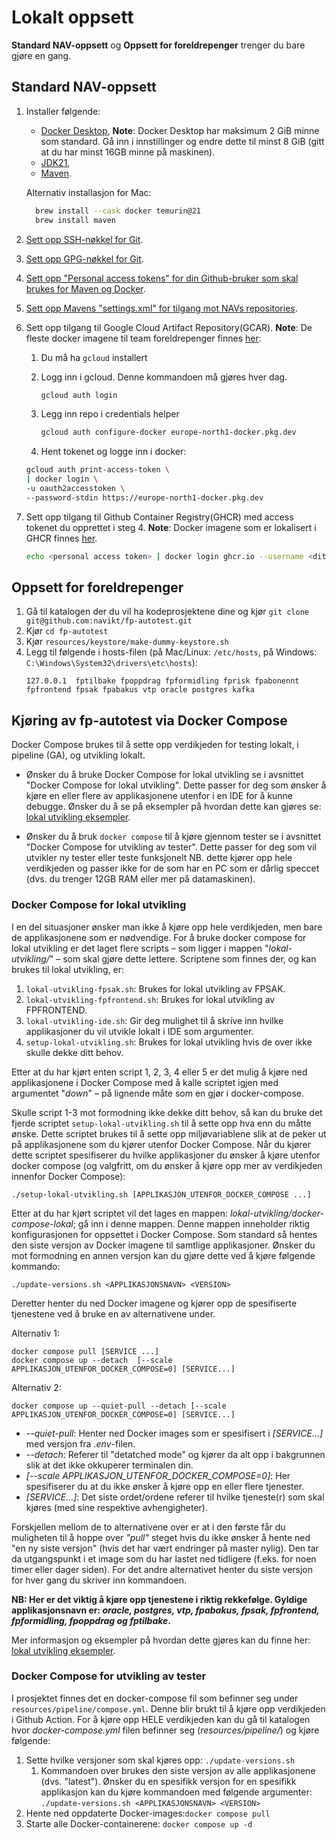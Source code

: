 # Lokalt oppsett

**Standard NAV-oppsett** og **Oppsett for foreldrepenger** trenger du bare gjøre en gang.

## Standard NAV-oppsett
1. Installer følgende:
    * [Docker Desktop](https://www.docker.com/products/docker-desktop), 
      **Note**: Docker Desktop har maksimum 2 GiB minne som standard. Gå inn i innstillinger og endre dette til minst 8 GiB (gitt at du har minst 16GB minne på maskinen).
    * [JDK21](https://adoptium.net/marketplace/?version=21), 
    * [Maven](https://maven.apache.org/download.cgi).
   
   Alternativ installasjon for Mac:
    ```bash
      brew install --cask docker temurin@21
      brew install maven
    ```

2. [Sett opp SSH-nøkkel for Git](github-ssh-key.md).

3. [Sett opp GPG-nøkkel for Git](github-gpg-key.md).

4. [Sett opp "Personal access tokens" for din Github-bruker som skal brukes for Maven og Docker](github-personal-access-tokens.md).

5. [Sett opp Mavens "settings.xml" for tilgang mot NAVs repositories](maven-settings.md).

6. Sett opp tilgang til Google Cloud Artifact Repository(GCAR).
    **Note**: De fleste docker imagene til team foreldrepenger finnes [her](https://console.cloud.google.com/artifacts/docker/nais-management-233d/europe-north1/teamforeldrepenger):

   1. Du må ha `gcloud` installert
   2. Logg inn i gcloud. Denne kommandoen må gjøres hver dag.
      ```bash
      gcloud auth login
      ```
      
   3. Legg inn repo i credentials helper
      ```bash
      gcloud auth configure-docker europe-north1-docker.pkg.dev
      ```
      
   4. Hent tokenet og logge inn i docker:
    ```bash
   gcloud auth print-access-token \
   | docker login \
   -u oauth2accesstoken \
   --password-stdin https://europe-north1-docker.pkg.dev
    ```
   
7. Sett opp tilgang til Github Container Registry(GHCR) med access tokenet du opprettet i steg 4.
   **Note**: Docker imagene som er lokalisert i GHCR finnes [her](https://github.com/orgs/navikt/packages?repo_name=fp-autotest).
   ```bash
   echo <personal access token> | docker login ghcr.io --username <ditt GitHub-brukernavn> --password-stdin
   ```

## Oppsett for foreldrepenger

1. Gå til katalogen der du vil ha kodeprosjektene dine og kjør `git clone git@github.com:navikt/fp-autotest.git`
2. Kjør `cd fp-autotest`
3. Kjør `resources/keystore/make-dummy-keystore.sh`
4. Legg til følgende i hosts-filen (på Mac/Linux: `/etc/hosts`, på Windows: `C:\Windows\System32\drivers\etc\hosts`):
    ```
    127.0.0.1  fptilbake fpoppdrag fpformidling fprisk fpabonennt fpfrontend fpsak fpabakus vtp oracle postgres kafka
    ```

## Kjøring av fp-autotest via Docker Compose
Docker Compose brukes til å sette opp verdikjeden for testing lokalt, i pipeline (GA), og utvikling lokalt.

* Ønsker du å bruke Docker Compose for lokal utvikling se i avsnittet "Docker Compose for lokal utvikling". Dette passer for
deg som ønsker å kjøre en eller flere av applikasjonene utenfor i en IDE for å kunne debugge. Ønsker du å se på eksempler
på hvordan dette kan gjøres se: [lokal utvikling eksempler](lokal-utvikling-eksempler.md).

* Ønsker du å bruk `docker compose` til å kjøre gjennom tester se i avsnittet "Docker Compose for utvikling av tester". 
Dette passer for deg som vil utvikler ny tester eller teste funksjonelt NB. dette kjører opp hele verdikjeden og passer
ikke for de som har en PC som er dårlig speccet (dvs. du trenger 12GB RAM eller mer på datamaskinen).

### Docker Compose for lokal utvikling
I en del situasjoner ønsker man ikke å kjøre opp hele verdikjeden, men bare de applikasjonene som er nødvendige. 
For å bruke docker compose for lokal utvikling er det laget flere scripts – som ligger i mappen "_lokal-utvikling/_" – 
som skal gjøre dette lettere. Scriptene som finnes der, og kan brukes til lokal utvikling, er: 

1)  `lokal-utvikling-fpsak.sh`: Brukes for lokal utvikling av FPSAK.
2)  `lokal-utvikling-fpfrontend.sh`: Brukes for lokal utvikling av FPFRONTEND.
3)  `lokal-utvikling-ide.sh`: Gir deg mulighet til å skrive inn hvilke applikasjoner du vil utvikle lokalt i IDE som argumenter.
4)  `setup-lokal-utvikling.sh`: Brukes for lokal utvikling hvis de over ikke skulle dekke ditt behov.

Etter at du har kjørt enten script 1, 2, 3, 4 eller 5 er det mulig å kjøre ned applikasjonene i Docker Compose med å kalle 
scriptet igjen med argumentet "_down_" – på lignende måte som en gjør i docker-compose.


Skulle script 1-3 mot formodning ikke dekke ditt behov, så kan du bruke det fjerde scriptet 
`setup-lokal-utvikling.sh` til å sette opp hva enn du måtte ønske. Dette scriptet brukes til å sette opp miljøvariablene
slik at de peker ut på applikasjonene som du kjører utenfor Docker Compose. Når du kjører dette scriptet spesifiserer
du hvilke applikasjoner du ønsker å kjøre utenfor docker compose (og valgfritt, om du ønsker å kjøre opp mer av verdikjeden innenfor Docker Compose):

    ./setup-lokal-utvikling.sh [APPLIKASJON_UTENFOR_DOCKER_COMPOSE ...]

Etter at du har kjørt scriptet vil det lages en mappen: *lokal-utvikling/docker-compose-lokal*; gå inn i denne mappen.
Denne mappen inneholder riktig konfigurasjonen for oppsettet i Docker Compose. Som standard så hentes den siste versjon 
av Docker imagene til samtlige applikasjoner. Ønsker du mot formodning en annen versjon kan du gjøre dette ved å kjøre 
følgende kommando:

    ./update-versions.sh <APPLIKASJONSNAVN> <VERSION>

Deretter henter du ned Docker imagene og kjører opp de spesifiserte tjenestene ved å bruke en av alternativene under.

Alternativ 1:

    docker compose pull [SERVICE ...]
    docker compose up --detach  [--scale APPLIKASJON_UTENFOR_DOCKER_COMPOSE=0] [SERVICE...]
    
Alternativ 2:

    docker compose up --quiet-pull --detach [--scale APPLIKASJON_UTENFOR_DOCKER_COMPOSE=0] [SERVICE...]

* _--quiet-pull_: Henter ned Docker images som er spesifisert i _[SERVICE...]_ med versjon fra _.env_-filen.    
* _--detach_: Referer til "detatched mode" og kjører da alt opp i bakgrunnen slik at det ikke okkuperer terminalen din.
* _[--scale APPLIKASJON_UTENFOR_DOCKER_COMPOSE=0]_: Her spesifiserer du at du ikke ønsker å kjøre opp en eller flere tjenester.
* _[SERVICE...]_: Det siste ordet/ordene referer til hvilke tjeneste(r) som skal kjøres (med sine respektive avhengigheter).

Forskjellen mellom de to alternativene over er at i den første får du muligheten til å hoppe over _"pull"_ steget hvis du
ikke ønsker å hente ned "en ny siste versjon" (hvis det har vært endringer på master nylig). Den tar da utgangspunkt i et 
image som du har lastet ned tidligere (f.eks. for noen timer eller dager siden). For det andre alternativet henter du siste 
versjon for hver gang du skriver inn kommandoen. 

**NB: Her er det viktig å kjøre opp tjenestene i riktig rekkefølge. Gyldige applikasjonsnavn er: _oracle, postgres, vtp, fpabakus, fpsak, fpfrontend, fpformidling, fpoppdrag og fptilbake_.**

 Mer informasjon og eksempler på hvordan dette gjøres kan du finne her: [lokal utvikling eksempler](lokal-utvikling-eksempler.md).


### Docker Compose for utvikling av tester
I prosjektet finnes det en docker-compose fil som befinner seg under `resources/pipeline/compose.yml`. Denne blir
brukt til å kjøre opp verdikjeden i Github Action. For å kjøre opp HELE verdikjeden kan du gå til katalogen hvor 
*docker-compose.yml* filen befinner seg (_resources/pipeline/_) og kjøre følgende:

1. Sette hvilke versjoner som skal kjøres opp: `./update-versions.sh`
    1. Kommandoen over brukes den siste versjon av alle applikasjonene (dvs. "latest"). Ønsker du en spesifikk versjon 
    for en spesifikk applikasjon kan du kjøre kommandoen med følgende argumenter:
        `./update-versions.sh <APPLIKASJONSNAVN> <VERSION>` 
2. Hente ned oppdaterte Docker-images:`docker compose pull`
3. Starte alle Docker-containerene: `docker compose up -d`
